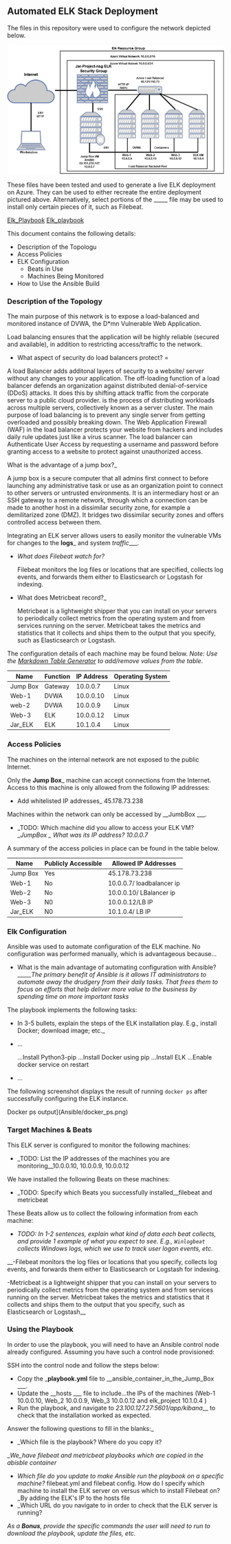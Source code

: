 ## Automated ELK Stack Deployment

The files in this repository were used to configure the network depicted below.

![Elk Diagram](Diagrams/HW13Github_Elk_ResourceGroup_Diagram.png)

These files have been tested and used to generate a live ELK deployment on Azure. They can be used to either recreate the entire deployment pictured above. Alternatively, select portions of the _____ file may be used to install only certain pieces of it, such as Filebeat.

[Elk_Playbook](Ansible/Elk_Playbook.yml) 
[Elk_playbook](https://github.com/jarlamin/zona/blob/main/Ansible/Elk_Playbook.yml)

This document contains the following details:
- Description of the Topologu
- Access Policies
- ELK Configuration
  - Beats in Use
  - Machines Being Monitored
- How to Use the Ansible Build


### Description of the Topology

The main purpose of this network is to expose a load-balanced and monitored instance of DVWA, the D*mn Vulnerable Web Application.

Load balancing ensures that the application will be highly reliable (secured and available), in addition to restricting access/traffic to the network.
- What aspect of security do load balancers protect? = 

A load Balancer adds additonal layers of security to a website/ server without any changes to your application. The off-loading function of a load balancer defends an organization against distributed denial-of-service (DDoS) attacks. It does this by shifting attack traffic from the corporate server to a public cloud provider. is the process of distributing workloads across multiple servers, collectively known as a server cluster. The main purpose of load balancing is to prevent any single server from getting overloaded and possibly breaking down. The Web Application Firewall (WAF) in the load balancer protects your website from hackers and includes daily rule updates just like a virus scanner. The load balancer can Authenticate User Access by requesting a username and password before granting access to a website to protect against unauthorized access. 

 What is the advantage of a jump box?_

 A jump box is a secure computer that all admins first connect to before launching any administrative task or use as an organization point to connect to other servers or untrusted environments. It is an intermediary host or an SSH gateway to a remote network, through which a connection can be made to another host in a dissimilar security zone, for example a demilitarized zone (DMZ). It bridges two dissimilar security zones and offers controlled access between them.

Integrating an ELK server allows users to easily monitor the vulnerable VMs for changes to the __logs___ and system _traffic____.

- _What does Filebeat watch for?_

    Filebeat monitors the log files or locations that are specified, collects log events, and forwards them either to Elasticsearch or Logstash for indexing.
    
- What does Metricbeat record?_

   Metricbeat is a lightweight shipper that you can install on your servers to periodically collect metrics from the operating system and from services running on the server. Metricbeat takes the metrics and statistics that it collects and ships them to the output that you specify, such as Elasticsearch or Logstash.

The configuration details of each machine may be found below.
_Note: Use the [Markdown Table Generator](http://www.tablesgenerator.com/markdown_tables) to add/remove values from the table_.

| Name     | Function | IP Address | Operating System |
|----------|----------|------------|------------------|
| Jump Box | Gateway  | 10.0.0.7   | Linux            |
| Web-1    | DVWA     | 10.0.0.10  | Linux            |
| web-2    | DVWA     | 10.0.0.9   | Linux            |
| Web-3    | ELK      | 10.0.0.12  | Linux            |
| Jar_ELK  | ELK      | 10.1.0.4   | Linux            |

### Access Policies

The machines on the internal network are not exposed to the public Internet. 

Only the __Jump Box___ machine can accept connections from the Internet. Access to this machine is only allowed from the following IP addresses:
- Add whitelisted IP addresses_ 45.178.73.238

Machines within the network can only be accessed by __JumbBox ___.
- _TODO: Which machine did you allow to access your ELK VM? __JumpBox _ What was its IP address? _10.0.0.7__

A summary of the access policies in place can be found in the table below.

| Name     | Publicly Accessible | Allowed IP Addresses |
|----------|---------------------|----------------------|
| Jump Box | Yes                 | 45.178.73.238        |
| Web-1    | No                  | 10.0.0.7/ loadbalancer ip |
| Web-2    | No                  | 10.0.0.10/ LBalancer ip   |
| Web-3    | N0                  | 10.0.0.12/LB IP           |
| Jar_ELK  | N0                  | 10.1.0.4/ LB IP           |

### Elk Configuration

Ansible was used to automate configuration of the ELK machine. No configuration was performed manually, which is advantageous because...

- What is the main advantage of automating configuration with Ansible?______The primary benefit of Ansible is it allows IT administrators to automate away the drudgery from their daily tasks. That frees them to focus on efforts that help deliver more value to the business by spending time on more important tasks_ 

The playbook implements the following tasks:

- In 3-5 bullets, explain the steps of the ELK installation play. E.g., install Docker; download image; etc._
- ...

    ...Install Python3-pip
    ...Install Docker using pip
    ...Install ELK
    ...Enable docker service on restart

- ...

The following screenshot displays the result of running `docker ps` after successfully configuring the ELK instance.

Docker ps output](Ansible/docker_ps.png) 

### Target Machines & Beats
This ELK server is configured to monitor the following machines:
- _TODO: List the IP addresses of the machines you are monitoring__10.0.0.10, 10.0.0.9, 10.0.0.12

We have installed the following Beats on these machines:
- _TODO: Specify which Beats you successfully installed__filebeat and metricbeat

These Beats allow us to collect the following information from each machine:
- _TODO: In 1-2 sentences, explain what kind of data each beat collects, and provide 1 example of what you expect to see. E.g., `Winlogbeat` collects Windows logs, which we use to track user logon events, etc._

__-Filebeat monitors the log files or locations that you specify, collects log events, and forwards them either to Elasticsearch or Logstash for indexing.

-Metricbeat is a lightweight shipper that you can install on your servers to periodically collect metrics from the operating system and from services running on the server. Metricbeat takes the metrics and statistics that it collects and ships them to the output that you specify, such as Elasticsearch or Logstash__ 

### Using the Playbook
In order to use the playbook, you will need to have an Ansible control node already configured. Assuming you have such a control node provisioned: 

SSH into the control node and follow the steps below:
- Copy the ___playbook.yml__ file to __ansible_container_in_the_Jump_Box ___.
- Update the __hosts ___ file to include...the IPs of the machines (Web-1 10.0.0.10, Web_2 10.0.0.9, Web_3 10.0.0.12 and elk_project 10.1.0.4 )
- Run the playbook, and navigate to _23.100.127.27:5601/app/kibana___ to check that the installation worked as expected.

 Answer the following questions to fill in the blanks:_
- _Which file is the playbook? Where do you copy it?

 __We_have filebeat and metricbeat playbooks which are copied in the abisble container_ 

- _Which file do you update to make Ansible run the playbook on a specific machine?_ filebeat.yml and filebeat config. How do I specify which machine to install the ELK server on versus which to install Filebeat on?_By adding the ELK's IP to the hosts file
- _Which URL do you navigate to in order to check that the ELK server is running?

_As a **Bonus**, provide the specific commands the user will need to run to download the playbook, update the files, etc._